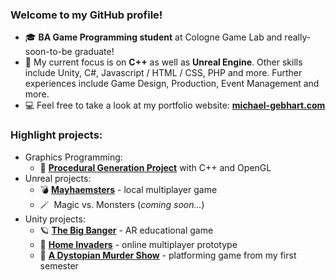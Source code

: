 ### Welcome to my GitHub profile! 


<ul>
  <li> 🎓 <b>BA Game Programming student</b> at Cologne Game Lab and really-soon-to-be graduate! </li>
  <li> 💭 My current focus is on <b>C++</b> as well as <b>Unreal Engine</b>. Other skills include Unity, C#, Javascript / HTML / CSS, PHP and more. Further experiences include Game Design, Production, Event Management and more. </li>
  <li> 💻 Feel free to take a look at my portfolio website: <b><a href="https://michael-gebhart.com">michael-gebhart.com</a></b></li>
</ul>

### Highlight projects:

<ul>
  <li>Graphics Programming:<ul><li> 🌄 <a href="https://github.com/m-gebhart/PGP_OpenGL"><b>Procedural Generation Project</b></a> with C++ and OpenGL </li></ul></li>
  <li>Unreal projects:<ul><li> 💣 <a href="https://github.com/m-gebhart/Mayhaemsters"><b>Mayhaemsters</b></a> - local multiplayer game</li><li> 🪄&nbsp Magic vs. Monsters (<i>coming soon...</i>)</li></ul></li>
  <li>Unity projects:<ul><li> 🪐 <a href="https://github.com/Bagira20/BigBanger"><b>The Big Banger</b></a> - AR educational game</li>
    <li> 👾 <a href="https://github.com/m-gebhart/Home_Invaders"><b>Home Invaders</b></a> - online multiplayer prototype</li>
    <li> 🎩 <a href="https://github.com/m-gebhart/A-Dystopian-Murder-Show"><b>A Dystopian Murder Show</b></a> - platforming game from my first semester </li>
    </ul></li>
</ul>

<!--

<!--
**m-gebhart/m-gebhart** is a ✨ _special_ ✨ repository because its `README.md` (this file) appears on your GitHub profile.

Here are some ideas to get you started:

- 🔭 I’m currently working on ...
- 🌱 I’m currently learning ...
- 👯 I’m looking to collaborate on ...
- 🤔 I’m looking for help with ...
- 💬 Ask me about ...
- 📫 How to reach me: ...
- 😄 Pronouns: ...
- ⚡ Fun fact: ...
-->
